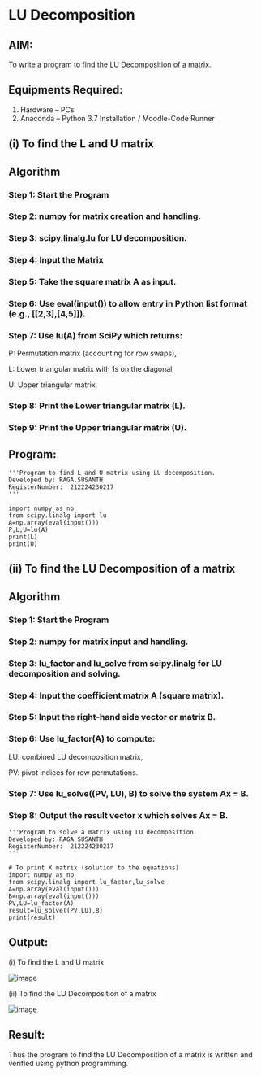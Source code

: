 # LU Decomposition 

## AIM:
To write a program to find the LU Decomposition of a matrix.

## Equipments Required:
1. Hardware – PCs
2. Anaconda – Python 3.7 Installation / Moodle-Code Runner

## (i) To find the L and U matrix

## Algorithm
### Step 1: Start the Program

### Step 2: numpy for matrix creation and handling.

### Step 3: scipy.linalg.lu for LU decomposition.

### Step 4: Input the Matrix

### Step 5: Take the square matrix A as input.

### Step 6: Use eval(input()) to allow entry in Python list format (e.g., [[2,3],[4,5]]).

### Step 7: Use lu(A) from SciPy which returns:

P: Permutation matrix (accounting for row swaps),

L: Lower triangular matrix with 1s on the diagonal,

U: Upper triangular matrix.

### Step 8: Print the Lower triangular matrix (L).

### Step 9: Print the Upper triangular matrix (U).

## Program:

```
'''Program to find L and U matrix using LU decomposition.
Developed by: RAGA.SUSANTH 
RegisterNumber:  212224230217
'''

import numpy as np
from scipy.linalg import lu
A=np.array(eval(input()))
P,L,U=lu(A)
print(L)
print(U)
```

## (ii) To find the LU Decomposition of a matrix

## Algorithm

### Step 1: Start the Program

### Step 2: numpy for matrix input and handling.

### Step 3: lu_factor and lu_solve from scipy.linalg for LU decomposition and solving.

### Step 4: Input the coefficient matrix A (square matrix).

### Step 5: Input the right-hand side vector or matrix B.

### Step 6: Use lu_factor(A) to compute:

LU: combined LU decomposition matrix,

PV: pivot indices for row permutations.

### Step 7: Use lu_solve((PV, LU), B) to solve the system Ax = B.

### Step 8: Output the result vector x which solves Ax = B.
```
'''Program to solve a matrix using LU decomposition.
Developed by: RAGA SUSANTH   
RegisterNumber:  212224230217 
'''

# To print X matrix (solution to the equations)
import numpy as np
from scipy.linalg import lu_factor,lu_solve
A=np.array(eval(input()))
B=np.array(eval(input()))
PV,LU=lu_factor(A)
result=lu_solve((PV,LU),B)
print(result)
```

## Output:

(i) To find the L and U matrix


![image](https://github.com/user-attachments/assets/5e6d3141-eed5-4147-aaaf-c6c7effe5920)

(ii) To find the LU Decomposition of a matrix

![image](https://github.com/user-attachments/assets/17bb0677-da4d-4b1d-828d-5266554e8aac)


## Result:
Thus the program to find the LU Decomposition of a matrix is written and verified using python programming.


